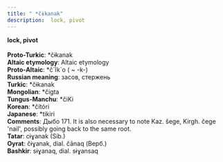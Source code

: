```yaml
---
title: " *čɨkanak"
description:  lock, pivot
---
```

<p data-pagefind-weight="0.5">
<strong> lock, pivot</strong><br><br>
<strong>Proto-Turkic</strong>:  *čɨkanak<br>
<strong>Altaic etymology</strong>:  Altaic etymology<br>
<strong> Proto-Altaic</strong>:  *č`ĭ̀k`o ( ~ -k-)<br>
<strong>Russian meaning</strong>:  засов, стержень<br>
<strong>Turkic</strong>:  *čɨkanak<br>
<strong>Mongolian</strong>:  *čigta<br>
<strong>Tungus-Manchu</strong>:  *čiKi<br>
<strong>Korean</strong>:  *čítóri<br>
<strong>Japanese</strong>:  *tikiri<br>
<strong>Comments</strong>:  Дыбо 171. It is also necessary to note Kaz. šege, Kirgh. čege 'nail', possibly going back to the same root.<br>
<strong>Tatar</strong>:  cɨɣanak (Sib.)<br>
<strong>Oyrat</strong>:  čɨɣanak, dial. čānaq (Верб.)<br>
<strong>Bashkir</strong>:  sɨɣanaq, dial. sɨɣansaq<br>

</p>
